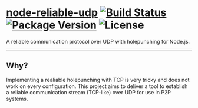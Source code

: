# [node-reliable-udp](https://github.com/WalasPrime/node-reliable-udp) [![Build Status](https://img.shields.io/travis/WalasPrime/node-reliable-udp.svg?style=flat-square)](https://travis-ci.org/WalasPrime/node-reliable-udp) [![Package Version](https://img.shields.io/npm/v/reliable-udp.svg?style=flat-square)](https://www.npmjs.com/WalasPrime/node-reliable-udp) ![License](https://img.shields.io/npm/l/reliable-udp.svg?style=flat-square)

A reliable communication protocol over UDP with holepunching for Node.js.

---

Why?
---------------

Implementing a realiable holepunching with TCP is very tricky and does not work on every configuration. This project aims to deliver a tool to establish a reliable communication stream (TCP-like) over UDP for use in P2P systems.

